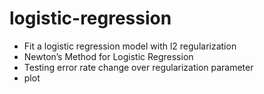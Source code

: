 # logistic-regression

- Fit a logistic regression model with l2 regularization
- Newton’s Method for Logistic Regression
- Testing error rate change over regularization parameter
- plot
